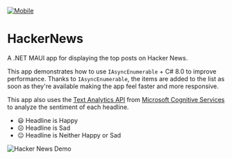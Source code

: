 [![Mobile](https://github.com/brminnick/HackerNews/actions/workflows/mobile.yml/badge.svg)](https://github.com/brminnick/HackerNews/actions/workflows/mobile.yml)

# HackerNews

A .NET MAUI app for displaying the top posts on Hacker News.

This app demonstrates how to use `IAsyncEnumerable` + C# 8.0 to improve performance. Thanks to `IAsyncEnumerable`, the items are added to the list as soon as they're available making the app feel faster and more responsive.

This app also uses the [Text Analytics API](https://azure.microsoft.com/services/cognitive-services/text-analytics?WT.mc_id=mobile-0000-bramin) from [Microsoft Cognitive Services](https://azure.microsoft.com/services/cognitive-services?WT.mc_id=mobile-0000-bramin) to analyze the sentiment of each headline. 
- 😃 Headline is Happy 
- ☹️ Headline is Sad 
- 😐 Headline is Neither Happy or Sad

![Hacker News Demo](https://user-images.githubusercontent.com/13558917/66956918-2873bb80-f01a-11e9-839c-6e935c0b606c.gif)

